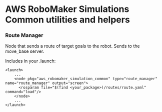 # AWS RoboMaker Simulations Common utilities and helpers

### Route Manager
Node that sends a route of target goals to the robot. Sends to the move_base server.

Includes in your .launch:
```
<launch>
    ...
    <node pkg="aws_robomaker_simulation_common" type="route_manager" name="route_manager" output="screen">
      <rosparam file="$(find <your_package>)/routes/route.yaml" command="load"/> 
    </node>
    ...
</launch>
```
